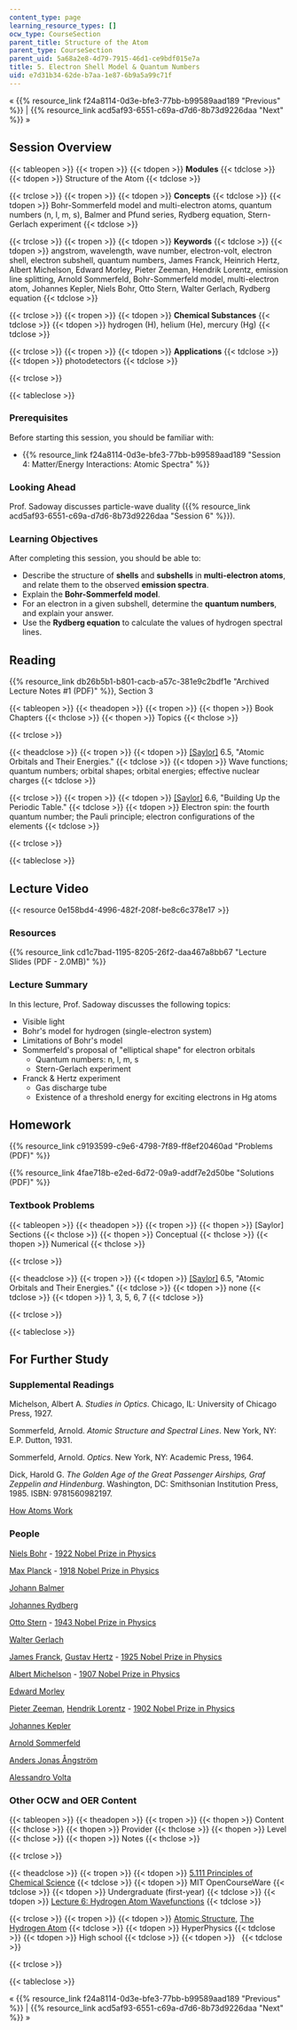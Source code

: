 ```yaml
---
content_type: page
learning_resource_types: []
ocw_type: CourseSection
parent_title: Structure of the Atom
parent_type: CourseSection
parent_uid: 5a68a2e8-4d79-7915-46d1-ce9bdf015e7a
title: 5. Electron Shell Model & Quantum Numbers
uid: e7d31b34-62de-b7aa-1e87-6b9a5a99c71f
---
```


« {{% resource_link f24a8114-0d3e-bfe3-77bb-b99589aad189 "Previous" %}} | {{% resource_link acd5af93-6551-c69a-d7d6-8b73d9226daa "Next" %}} »

Session Overview
----------------

{{< tableopen >}}
{{< tropen >}}
{{< tdopen >}}
**Modules**
{{< tdclose >}}
{{< tdopen >}}
Structure of the Atom
{{< tdclose >}}

{{< trclose >}}
{{< tropen >}}
{{< tdopen >}}
**Concepts**
{{< tdclose >}}
{{< tdopen >}}
Bohr-Sommerfeld model and multi-electron atoms, quantum numbers (n, l, m, s), Balmer and Pfund series, Rydberg equation, Stern-Gerlach experiment
{{< tdclose >}}

{{< trclose >}}
{{< tropen >}}
{{< tdopen >}}
**Keywords**
{{< tdclose >}}
{{< tdopen >}}
angstrom, wavelength, wave number, electron-volt, electron shell, electron subshell, quantum numbers, James Franck, Heinrich Hertz, Albert Michelson, Edward Morley, Pieter Zeeman, Hendrik Lorentz, emission line splitting, Arnold Sommerfeld, Bohr-Sommerfeld model, multi-electron atom, Johannes Kepler, Niels Bohr, Otto Stern, Walter Gerlach, Rydberg equation
{{< tdclose >}}

{{< trclose >}}
{{< tropen >}}
{{< tdopen >}}
**Chemical Substances**
{{< tdclose >}}
{{< tdopen >}}
hydrogen (H), helium (He), mercury (Hg)
{{< tdclose >}}

{{< trclose >}}
{{< tropen >}}
{{< tdopen >}}
**Applications**
{{< tdclose >}}
{{< tdopen >}}
photodetectors
{{< tdclose >}}

{{< trclose >}}

{{< tableclose >}}

### Prerequisites

Before starting this session, you should be familiar with:

*   {{% resource_link f24a8114-0d3e-bfe3-77bb-b99589aad189 "Session 4: Matter/Energy Interactions: Atomic Spectra" %}}

### Looking Ahead

Prof. Sadoway discusses particle-wave duality ({{% resource_link acd5af93-6551-c69a-d7d6-8b73d9226daa "Session 6" %}}).

### Learning Objectives

After completing this session, you should be able to:

*   Describe the structure of **shells** and **subshells** in **multi-electron atoms**, and relate them to the observed **emission spectra**.
*   Explain the **Bohr-Sommerfeld model**.
*   For an electron in a given subshell, determine the **quantum numbers**, and explain your answer.
*   Use the **Rydberg equation** to calculate the values of hydrogen spectral lines.

Reading
-------

{{% resource_link db26b5b1-b801-cacb-a57c-381e9c2bdf1e "Archived Lecture Notes #1 (PDF)" %}}, Section 3

{{< tableopen >}}
{{< theadopen >}}
{{< tropen >}}
{{< thopen >}}
Book Chapters
{{< thclose >}}
{{< thopen >}}
Topics
{{< thclose >}}

{{< trclose >}}

{{< theadclose >}}
{{< tropen >}}
{{< tdopen >}}
[\[Saylor\]](https://saylordotorg.github.io/text_general-chemistry-principles-patterns-and-applications-v1.0/s10-05-atomic-orbitals-and-their-ener.html) 6.5, "Atomic Orbitals and Their Energies."
{{< tdclose >}}
{{< tdopen >}}
Wave functions; quantum numbers; orbital shapes; orbital energies; effective nuclear charges
{{< tdclose >}}

{{< trclose >}}
{{< tropen >}}
{{< tdopen >}}
[\[Saylor\]](https://saylordotorg.github.io/text_general-chemistry-principles-patterns-and-applications-v1.0/s10-06-building-up-the-periodic-table.html) 6.6, "Building Up the Periodic Table."
{{< tdclose >}}
{{< tdopen >}}
Electron spin: the fourth quantum number; the Pauli principle; electron configurations of the elements
{{< tdclose >}}

{{< trclose >}}

{{< tableclose >}}

Lecture Video
-------------

{{< resource 0e158bd4-4996-482f-208f-be8c6c378e17 >}}

### Resources

{{% resource_link cd1c7bad-1195-8205-26f2-daa467a8bb67 "Lecture Slides (PDF - 2.0MB)" %}}

### Lecture Summary

In this lecture, Prof. Sadoway discusses the following topics:

*   Visible light
*   Bohr's model for hydrogen (single-electron system)
*   Limitations of Bohr's model
*   Sommerfeld's proposal of "elliptical shape" for electron orbitals
    *   Quantum numbers: n, l, m, s
    *   Stern-Gerlach experiment
*   Franck & Hertz experiment
    *   Gas discharge tube
    *   Existence of a threshold energy for exciting electrons in Hg atoms

Homework
--------

{{% resource_link c9193599-c9e6-4798-7f89-ff8ef20460ad "Problems (PDF)" %}}

{{% resource_link 4fae718b-e2ed-6d72-09a9-addf7e2d50be "Solutions (PDF)" %}}

### Textbook Problems

{{< tableopen >}}
{{< theadopen >}}
{{< tropen >}}
{{< thopen >}}
\[Saylor\] Sections
{{< thclose >}}
{{< thopen >}}
Conceptual
{{< thclose >}}
{{< thopen >}}
Numerical
{{< thclose >}}

{{< trclose >}}

{{< theadclose >}}
{{< tropen >}}
{{< tdopen >}}
[\[Saylor\]](https://saylordotorg.github.io/text_general-chemistry-principles-patterns-and-applications-v1.0/s10-05-atomic-orbitals-and-their-ener.html) 6.5, "Atomic Orbitals and Their Energies."
{{< tdclose >}}
{{< tdopen >}}
none
{{< tdclose >}}
{{< tdopen >}}
1, 3, 5, 6, 7
{{< tdclose >}}

{{< trclose >}}

{{< tableclose >}}

For Further Study
-----------------

### Supplemental Readings

Michelson, Albert A. _Studies in Optics_. Chicago, IL: University of Chicago Press, 1927.

Sommerfeld, Arnold. _Atomic Structure and Spectral Lines_. New York, NY: E.P. Dutton, 1931.

Sommerfeld, Arnold. _Optics_. New York, NY: Academic Press, 1964.

Dick, Harold G. _The Golden Age of the Great Passenger Airships, Graf Zeppelin and Hindenburg_. Washington, DC: Smithsonian Institution Press, 1985. ISBN: 9781560982197.

[How Atoms Work](http://science.howstuffworks.com/atom.htm)

### People

[Niels Bohr](http://en.wikipedia.org/wiki/Niels_Bohr) - [1922 Nobel Prize in Physics](http://nobelprize.org/nobel_prizes/physics/laureates/1922/)

[Max Planck](http://en.wikipedia.org/wiki/Max_Planck) - [1918 Nobel Prize in Physics](http://nobelprize.org/nobel_prizes/physics/laureates/1918/)

[Johann Balmer](http://en.wikipedia.org/wiki/Johann_Jakob_Balmer)

[Johannes Rydberg](http://en.wikipedia.org/wiki/Johannes_Rydberg)

[Otto Stern](http://en.wikipedia.org/wiki/Otto_Stern) - [1943 Nobel Prize in Physics](http://nobelprize.org/nobel_prizes/physics/laureates/1943/)

[Walter Gerlach](http://en.wikipedia.org/wiki/Walther_Gerlach)

[James Franck](http://en.wikipedia.org/wiki/James_Franck), [Gustav Hertz](http://en.wikipedia.org/wiki/Heinrich_Hertz) - [1925 Nobel Prize in Physics](http://nobelprize.org/nobel_prizes/physics/laureates/1925/)

[Albert Michelson](http://en.wikipedia.org/wiki/Albert_Michelson) - [1907 Nobel Prize in Physics](http://nobelprize.org/nobel_prizes/physics/laureates/1907/)

[Edward Morley](http://en.wikipedia.org/wiki/Edward_Morley)

[Pieter Zeeman](http://en.wikipedia.org/wiki/Pieter_Zeeman), [Hendrik Lorentz](http://en.wikipedia.org/wiki/Hendrik_Lorentz) - [1902 Nobel Prize in Physics](http://nobelprize.org/nobel_prizes/physics/laureates/1902/)

[Johannes Kepler](http://en.wikipedia.org/wiki/Kepler)

[Arnold Sommerfeld](http://en.wikipedia.org/wiki/Arnold_Sommerfeld)

[Anders Jonas Ångström](http://en.wikipedia.org/wiki/Anders_Jonas_%C3%85ngstr%C3%B6m)

[Alessandro Volta](http://en.wikipedia.org/wiki/Alessandro_Volta)

### Other OCW and OER Content

{{< tableopen >}}
{{< theadopen >}}
{{< tropen >}}
{{< thopen >}}
Content
{{< thclose >}}
{{< thopen >}}
Provider
{{< thclose >}}
{{< thopen >}}
Level
{{< thclose >}}
{{< thopen >}}
Notes
{{< thclose >}}

{{< trclose >}}

{{< theadclose >}}
{{< tropen >}}
{{< tdopen >}}
[5.111 Principles of Chemical Science](/courses/5-111-principles-of-chemical-science-fall-2008)
{{< tdclose >}}
{{< tdopen >}}
MIT OpenCourseWare
{{< tdclose >}}
{{< tdopen >}}
Undergraduate (first-year)
{{< tdclose >}}
{{< tdopen >}}
[Lecture 6: Hydrogen Atom Wavefunctions](/courses/5-111-principles-of-chemical-science-fall-2008/resources/lecture-6)
{{< tdclose >}}

{{< trclose >}}
{{< tropen >}}
{{< tdopen >}}
[Atomic Structure](http://hyperphysics.phy-astr.gsu.edu/hbase/quantum/atomstructcon.html), [The Hydrogen Atom](http://hyperphysics.phy-astr.gsu.edu/hbase/quantum/hydcn.html)
{{< tdclose >}}
{{< tdopen >}}
HyperPhysics
{{< tdclose >}}
{{< tdopen >}}
High school
{{< tdclose >}}
{{< tdopen >}}
 
{{< tdclose >}}

{{< trclose >}}

{{< tableclose >}}

« {{% resource_link f24a8114-0d3e-bfe3-77bb-b99589aad189 "Previous" %}} | {{% resource_link acd5af93-6551-c69a-d7d6-8b73d9226daa "Next" %}} »